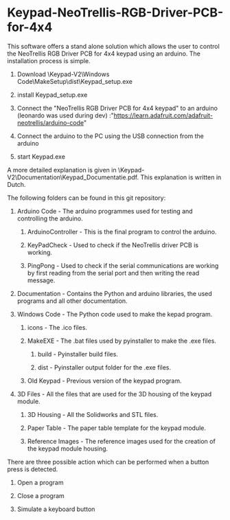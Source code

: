 # Keypad-NeoTrellis-RGB-Driver-PCB-for-4x4
This software offers a stand alone solution which allows the user to control the NeoTrellis RGB Driver PCB for 4x4 keypad using an arduino. The installation process is simple.

1) Download \Keypad-V2\Windows Code\MakeSetup\dist\Keypad_setup.exe

2) install Keypad_setup.exe

2) Connect the "NeoTrellis RGB Driver PCB for 4x4 keypad" to an arduino (leonardo was used during dev) :"https://learn.adafruit.com/adafruit-neotrellis/arduino-code"
 
3) Connect the arduino to the PC using the USB connection from the arduino

4) start Keypad.exe

A more detailed explanation is given in \Keypad-V2\Documentation\Keypad_Documentatie.pdf. This explanation is written in Dutch.



The following folders can be found in this git repository:

1) Arduino Code - The arduino programmes used for testing and controlling the arduino.
  
    1) ArduinoController - This is the final program to control the arduino.

    2) KeyPadCheck - Used to check if the NeoTrellis driver PCB is working.

    3) PingPong - Used to check if the serial communications are working by first reading from the serial port and then writing the read message.


2) Documentation - Contains the Python and arduino libraries, the used programs and all other documentation.


3) Windows Code - The Python code used to make the kepad program.

    1) icons - The .ico files.

    2) MakeEXE - The .bat files used by pyinstaller to make the .exe files.

        1) build - Pyinstaller build files.

        2) dist - Pyinstaller output folder for the .exe files.

    3) Old Keypad - Previous version of the keypad program.


4) 3D Files - All the files that are used for the 3D housing of the keypad module.

    1) 3D Housing - All the Solidworks and STL files.

    2) Paper Table - The paper table template for the keypad module.

    3) Reference Images - The reference images used for the creation of the keypad module housing.

There are three possible action which can be performed when a button press is detected. 

1) Open a program

2) Close a program

3) Simulate a keyboard button

